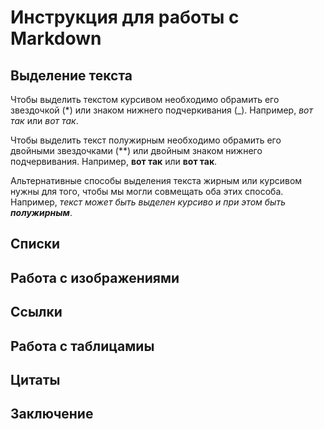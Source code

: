 # Инструкция для работы с Markdown

## Выделение текста

Чтобы выделить текстом курсивом необходимо обрамить его звездочкой (*) или знаком нижнего подчеркивания (_). Например, _вот так_ или *вот так*.

Чтобы выделить текст полужирным необходимо обрамить его двойными звездочками (**) или двойным знаком нижнего подчервивания. Например, **вот так** или __вот так__.

Альтернативные способы выделения текста жирным или курсивом нужны для того, чтобы мы могли совмещать оба этих способа. Например, _текст может быть выделен курсиво и при этом быть **полужирным**_.
## Списки

## Работа с изображениями

## Ссылки

## Работа с таблицамиы

## Цитаты

## Заключение